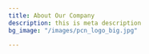 ```yaml
---
title: About Our Company
description: this is meta description
bg_image: "/images/pcn_logo_big.jpg"

---
```

